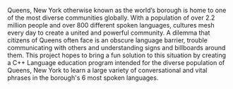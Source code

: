 Queens, New York otherwise known as the world’s borough is home to one of the most diverse communities globally. With a population of over 2.2 million people and over 800 different spoken languages, cultures mesh every day to create a united and powerful community. A dilemma that citizens of Queens often face is an obscure language barrier, trouble communicating with others and understanding signs and billboards around them. This project hopes to bring a fun solution to this situation by creating a C++ Language education program intended for the diverse population of Queens, New York to learn a large variety of conversational and vital phrases in the borough's 6 most spoken languages.
